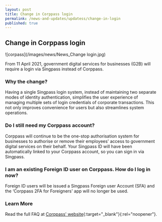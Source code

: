 ```yaml
---
layout: post
title: Change in Corppass login
permalink: /news-and-updates/updatess/change-in-login
published: true
---
```


## Change in Corppass login

![corpass](/images/news/News_Change login.jpg)

From 11 April 2021, government digital services for businesses (G2B) will require a login via Singpass instead of Corppass.

### Why the change?

Having a single Singpass login system, instead of maintaining two separate modes of identity authentication, simplifies the user experience of managing multiple sets of login credentials of corporate transactions. This not only improves convenience for users but also streamlines system operations.

### Do I still need my Corppass account?

Corppass will continue to be the one-stop authorisation system for businesses to authorise or remove their employees' access to government digital services on their behalf. Your Singpass ID will have been automatically linked to your Corppass account, so you can sign in via Singpass.

### I am an existing Foreign ID user on Corppass. How do I log in now?

Foreign ID users will be issued a Singpass Foreign user Account (SFA) and the ‘Corppass 2FA for Foreigners' app will no longer be used.

### Learn More

Read the full FAQ at [Corppass' website](https://go.gov.sg/corporate-login){:target="_blank"}{:rel="noopener"}.
